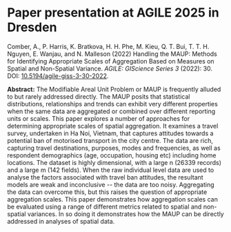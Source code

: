 # Paper presentation at AGILE 2025 in Dresden

Comber, A., P. Harris, K. Bratkova, H. H. Phe, M. Kieu, Q. T. Bui, T. T. H. Nguyen, E. Wanjau, and N. Malleson (2022) Handling the MAUP: Methods for Identifying Appropriate Scales of Aggregation Based on Measures on Spatial and Non-Spatial Variance. _AGILE: GIScience Series 3_ (2022): 30. DOI: [10.5194/agile-giss-3-30-2022](https://doi.org/10.5194/agile-giss-3-30-2022).

**Abstract:** The Modifiable Areal Unit Problem or MAUP is frequently alluded to but rarely addressed directly. The MAUP posits that statistical distributions, relationships and trends can exhibit very different properties when the same data are aggregated or combined over different reporting units or scales. This paper explores a number of approaches for determining appropriate scales of spatial aggregation. It examines a travel survey, undertaken in Ha Noi, Vietnam, that captures attitudes towards a potential ban of motorised transport in the city centre. The data are rich, capturing travel destinations, purposes, modes and frequencies, as well as respondent demographics (age, occupation, housing etc) including home locations. The dataset is highly dimensional, with a large n (26339 records) and a large m (142 fields). When the raw individual level data are used to analyse the factors associated with travel ban attitudes, the resultant models are weak and inconclusive -- the data are too noisy. Aggregating the data can overcome this, but this raises the question of appropriate aggregation scales. This paper demonstrates how aggregation scales can be evaluated using a range of different metrics related to spatial and non-spatial variances. In so doing it demonstrates how the MAUP can be directly addressed in analyses of spatial data.

